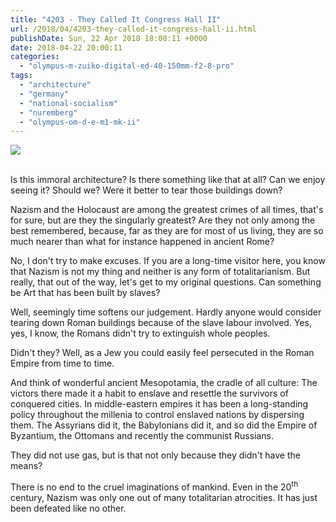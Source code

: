 ```yaml
---
title: "4203 - They Called It Congress Hall II"
url: /2018/04/4203-they-called-it-congress-hall-ii.html
publishDate: Sun, 22 Apr 2018 18:00:11 +0000
date: 2018-04-22 20:00:11
categories: 
  - "olympus-m-zuiko-digital-ed-40-150mm-f2-8-pro"
tags: 
  - "architecture"
  - "germany"
  - "national-socialism"
  - "nuremberg"
  - "olympus-om-d-e-m1-mk-ii"
---
```

<div class="container">
<div class="center"><a target="_blank" href="https://d25zfm9zpd7gm5.cloudfront.net/1200x1200/2017/20170619_113208_lr.jpg"><img class="webfeedsFeaturedVisual" src="https://d25zfm9zpd7gm5.cloudfront.net/0600x0600/2017/20170619_113208_lr.jpg" /></a></div>
</div>
<br />

Is this immoral architecture? Is there something like that at all? Can we enjoy seeing it? Should we? Were it better to tear those buildings down?

<a target="_blank" href="https://d25zfm9zpd7gm5.cloudfront.net/1200x1200/2017/20170619_113419_lr.jpg"><img style="margin: 0pt 0px 0pt 10px; float: right;" src="https://d25zfm9zpd7gm5.cloudfront.net/0150x0150/2017/20170619_113419_lr.jpg" alt="" border="0" /></a> Nazism and the Holocaust are among the greatest crimes of all times, that's for sure, but are they the singularly greatest? Are they not only among the best remembered, because, far as they are for most of us living, they are so much nearer than what for instance happened in ancient Rome?

<a target="_blank" href="https://d25zfm9zpd7gm5.cloudfront.net/1200x1200/2017/20170619_113312_lr.jpg"><img style="margin: 0pt 10px 0pt 0px; float: left;" src="https://d25zfm9zpd7gm5.cloudfront.net/0150x0150/2017/20170619_113312_lr.jpg" alt="" border="0" /></a> No, I don't try to make excuses. If you are a long-time visitor here, you know that Nazism is not my thing and neither is any form of totalitarianism. But really, that out of the way, let's get to my original questions. Can something be Art that has been built by slaves?

Well, seemingly time softens our judgement. Hardly anyone would consider tearing down Roman buildings because of the slave labour involved. Yes, yes, I know, the Romans didn't try to extinguish whole peoples.

Didn't they? Well, as a Jew you could easily feel persecuted in the Roman Empire from time to time. 

And think of wonderful ancient Mesopotamia, the cradle of all culture: The victors there made it a habit to enslave and resettle the survivors of conquered cities. In middle-eastern empires it has been a long-standing policy throughout the millenia to control enslaved nations by dispersing them. The Assyrians did it, the Babylonians did it, and so did the Empire of Byzantium, the Ottomans and recently the communist Russians.

They did not use gas, but is that not only because they didn't have the means?

There is no end to the cruel imaginations of mankind. Even in the 20<sup>th</sup> century, Nazism was only one out of many totalitarian atrocities. It has just been defeated like no other.
